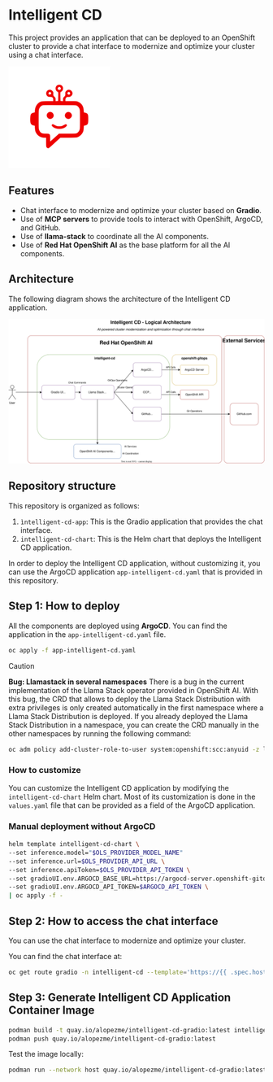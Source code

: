 # Intelligent CD

This project provides an application that can be deployed to an OpenShift cluster to provide a chat interface to modernize and optimize your cluster using a chat interface.

![Chatbot Interface](docs/images/chatbot.png)

## Features

- Chat interface to modernize and optimize your cluster based on **Gradio**.
- Use of **MCP servers** to provide tools to interact with OpenShift, ArgoCD, and GitHub.
- Use of **llama-stack** to coordinate all the AI components.
- Use of **Red Hat OpenShift AI** as the base platform for all the AI components.


## Architecture

The following diagram shows the architecture of the Intelligent CD application.

![Intelligent CD Architecture](docs/images/architecture.svg)



## Repository structure

This repository is organized as follows:

1. `ìntelligent-cd-app`: This is the Gradio application that provides the chat interface.
2. `intelligent-cd-chart`: This is the Helm chart that deploys the Intelligent CD application.

In order to deploy the Intelligent CD application, without customizing it, you can use the ArgoCD application `app-intelligent-cd.yaml` that is provided in this repository.




## Step 1: How to deploy

All the components are deployed using **ArgoCD**. You can find the application in the `app-intelligent-cd.yaml` file.

```bash
oc apply -f app-intelligent-cd.yaml
```

> [!CAUTION]
> **Bug: Llamastack in several namespaces**
> There is a bug in the current implementation of the Llama Stack operator provided in OpenShift AI. With this bug, the CRD that allows to deploy the Llama Stack Distribution with extra privileges is only created automatically in the first namespace where a Llama Stack Distribution is deployed.
> If you already deployed the Llama Stack Distribution in a namespace, you can create the CRD manually in the other namespaces by running the following command:
> ```bash
> oc adm policy add-cluster-role-to-user system:openshift:scc:anyuid -z llama-stack-sa --rolebinding-name llama-stack-crb-$NAMESPACE -n $NAMESPACE
> ```


### How to customize

You can customize the Intelligent CD application by modifying the `intelligent-cd-chart` Helm chart. Most of its customization is done in the `values.yaml` file that can be provided as a field of the ArgoCD application.



### Manual deployment without ArgoCD

```bash
helm template intelligent-cd-chart \
--set inference.model="$OLS_PROVIDER_MODEL_NAME"
--set inference.url=$OLS_PROVIDER_API_URL \
--set inference.apiToken=$OLS_PROVIDER_API_TOKEN \
--set gradioUI.env.ARGOCD_BASE_URL=https://argocd-server.openshift-gitops:443 \
--set gradioUI.env.ARGOCD_API_TOKEN=$ARGOCD_API_TOKEN \
| oc apply -f -
```

## Step 2: How to access the chat interface

You can use the chat interface to modernize and optimize your cluster.

You can find the chat interface at:

```bash
oc get route gradio -n intelligent-cd --template='https://{{ .spec.host }}/?__theme=light'
```



## Step 3: Generate Intelligent CD Application Container Image

```bash
podman build -t quay.io/alopezme/intelligent-cd-gradio:latest intelligent-cd-app
podman push quay.io/alopezme/intelligent-cd-gradio:latest
```

Test the image locally:

```bash
podman run --network host quay.io/alopezme/intelligent-cd-gradio:latest
```
